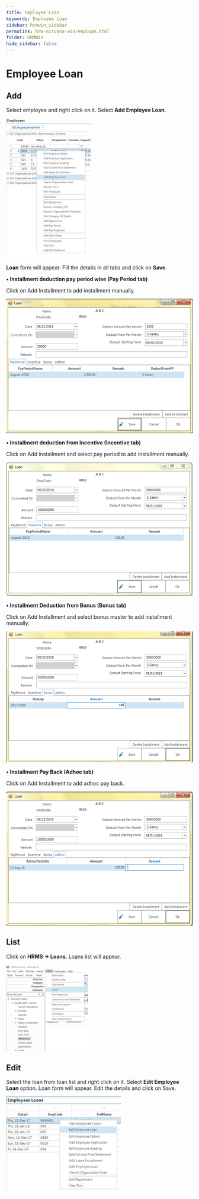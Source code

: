 ```yaml
---
title: Employee Loan
keywords: Employee Loan
sidebar: hrmwin_sidebar
permalink: hrm-nirvana-win/emploan.html
folder: HRMWin   
hide_sidebar: false
---
```


# Employee Loan


## Add

Select employee and right click on it. Select **Add Employee Loan**.

![](/images/addemployeeloan.jpg)

**Loan** form will appear. Fill the details in all tabs and click on **Save**.

**•	Installment deduction pay period wise (Pay Period tab)**

Click on Add Installment to add installment manually.

![](/images/payperiodtab.png)

**•	Installment deduction from Incentive (Incentive tab)**

Click on Add installment and select pay period to add installment manually.

![](/images/incentivetab.png)


**•	Installment Deduction from Bonus (Bonus tab)**

Click on Add Installment and select bonus master to add installment manually.

![](/images/bonustabloan.png)

**•	Installment Pay Back (Adhoc tab)**

Click on Add Installment to add adhoc pay back.  

![](/images/adhoctab.png)

## List


Click on **HRMS -> Loans**. Loans list will appear.

![](/images/employeeloanlist.jpg)

## Edit


Select the loan from loan list and right click on it. Select **Edit Employee Loan** option. Loan form will appear. Edit the details and click on Save.

![](/images/editemployeeloan.jpg)
